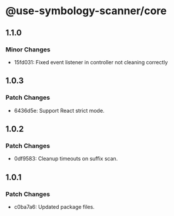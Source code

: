 # @use-symbology-scanner/core

## 1.1.0

### Minor Changes

- 15fd031: Fixed event listener in controller not cleaning correctly

## 1.0.3

### Patch Changes

- 6436d5e: Support React strict mode.

## 1.0.2

### Patch Changes

- 0df9583: Cleanup timeouts on suffix scan.

## 1.0.1

### Patch Changes

- c0ba7a6: Updated package files.
